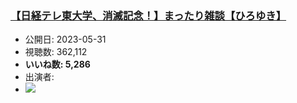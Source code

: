 ### [【日経テレ東大学、消滅記念！】まったり雑談【ひろゆき】](https://www.youtube.com/watch?v=v3FL5FvvYT4)
-   公開日: 2023-05-31
-   視聴数: 362,112
-   **いいね数: 5,286**
-   出演者: 
- [![](https://img.youtube.com/vi/v3FL5FvvYT4/hqdefault.jpg)](https://www.youtube.com/watch?v=v3FL5FvvYT4)
